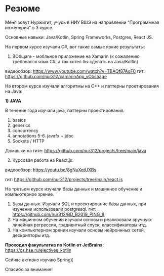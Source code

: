 # Резюме

Меня зовут Нуржигит, учусь в НИУ ВШЭ на направлении "Программная инженерия" в 3 курсе.

Основные навыки: Java/Kotlin, Spring Frameworks, Postgres, React JS.

На первом курсе изучали C#, вот такие самые яркие результаты:

1) ВОбщаге - мобльное приложение на Xamarin (к сожалению требовался язык С#, а так хотел бы сделать на Java/Kotlin)

  видеообзор: https://www.youtube.com/watch?v=TBAQf87AoF0
  гит: https://github.com/nur312/xamarinApp_vObshage

На втором курсе изучали алгоритмы на C++ и паттерны проетирования на Java:

**1)  JAVA**

В течение года изучали java, паттерны проектирования.

1. basics
2. generics
3. concurrency
4. annotations
5-6. javafx + jdbc
7. Sockets / HTTP

Домашки на гите: https://github.com/nur312/projects/tree/main/java


2) Курсовая работа на React.js:

  видеообзор: https://youtu.be/8gNuXqtUXBs
  
  гит: https://github.com/nur312/projects/tree/main/react.js
  
На третьем курсе изучали базы данных и машинное обучение и компьютерное зрение.

1) Базы данных. Изучали SQL и проектировние базы данных, при изучении использовали postgresql.
  гит: https://github.com/nur312/BD_B2019_PING_8
2) На машинном обучении изучали основы и реализовали вручную: линейная регрессия, градиентный спуск, классификаторы итд.
3) На компьютерном зрении изучали основы нейроннных сетей, дескрипторы итд.

**Проходил факультатив по Kotlin от JetBrains**:
https://cs.hse.ru/electives_kotlin

Сейчас активно изучаю Spring))

Спасибо за внимание!
